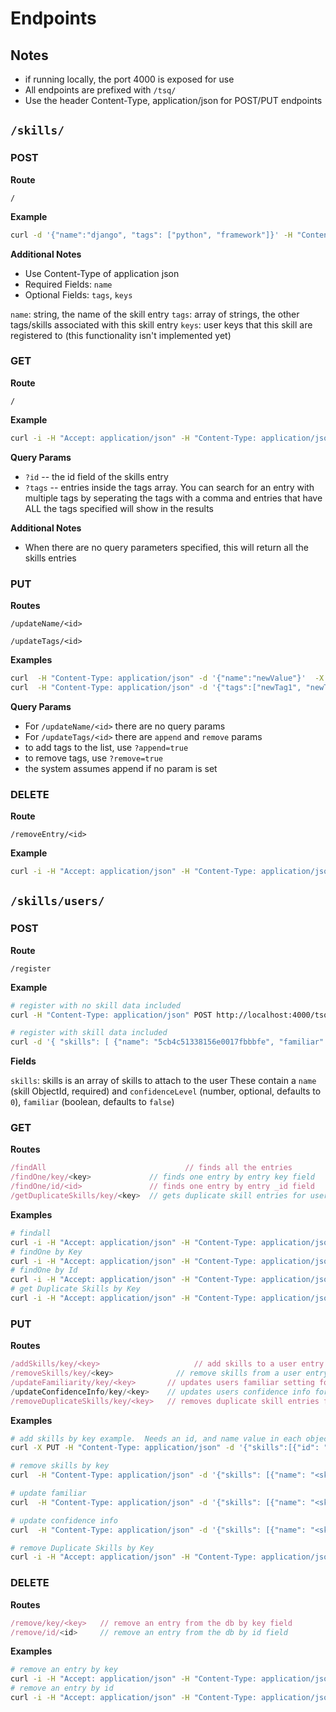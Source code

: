 # Endpoints

## Notes

- if running locally, the port 4000 is exposed for use
- All endpoints are prefixed with `/tsq/`
- Use the header Content-Type, application/json for POST/PUT endpoints

## `/skills/`

### POST

**Route**

```code
/
```

**Example**

```bash
curl -d '{"name":"django", "tags": ["python", "framework"]}' -H "Content-Type: application/json" -X POST http://localhost:4000/tsq/skills/
```

**Additional Notes**

- Use Content-Type of application json
- Required Fields: `name`
- Optional Fields: `tags`, `keys`

`name`: string, the name of the skill entry
`tags`: array of strings, the other tags/skills associated with this skill entry
`keys`: user keys that this skill are registered to (this functionality isn't implemented yet)

### GET

**Route**

```code
/
```

**Example**

```bash
curl -i -H "Accept: application/json" -H "Content-Type: application/json" -X GET http://localhost:4000/tsq/skills/?id=5c7d61a16813350016de866e
```

**Query Params**

- `?id` -- the id field of the skills entry
- `?tags` -- entries inside the tags array. You can search for an entry with multiple
  tags by seperating the tags with a comma and entries that have ALL the tags specified will show in the results

**Additional Notes**

- When there are no query parameters specified, this will return all the skills entries

### PUT

**Routes**

```code
/updateName/<id>
```

```code
/updateTags/<id>
```

**Examples**

```bash
curl  -H "Content-Type: application/json" -d '{"name":"newValue"}'  -X PUT http://localhost:4000/tsq/skills/updateName/5c7d61a16813350016de866e
curl  -H "Content-Type: application/json" -d '{"tags":["newTag1", "newTag2"]}'  -X PUT http://localhost:4000/tsq/skills/updateTags/5c7d61a16813350016de866e?append=true
```

**Query Params**

- For `/updateName/<id>` there are no query params
- For `/updateTags/<id>` there are `append` and `remove` params
- to add tags to the list, use `?append=true`
- to remove tags, use `?remove=true`
- the system assumes append if no param is set

### DELETE

**Route**

```code
/removeEntry/<id>
```

**Example**

```bash
curl -i -H "Accept: application/json" -H "Content-Type: application/json" -X DELETE http://localhost:4000/tsq/skills/removeEntry/5c7d61a16813350016de866e
```

## `/skills/users/`

### POST

**Route**

```code
/register
```

**Example**

```bash
# register with no skill data included
curl -H "Content-Type: application/json" POST http://localhost:4000/tsq/skills/users/register

# register with skill data included
curl -d '{ "skills": [ {"name": "5cb4c51338156e0017fbbbfe", "familiar":true, "confidenceLevel": 3} ]}' -H "Content-Type: application/json" -X POST http://localhost:4000/tsq/skills/users/register

```

**Fields**

`skills`: skills is an array of skills to attach to the user
These contain a `name` (skill ObjectId, required) and `confidenceLevel` (number, optional, defaults to `0`), `familiar` (boolean, defaults to `false`)

### GET

**Routes**

```javascript
/findAll  					           // finds all the entries
/findOne/key/<key> 	           // finds one entry by entry key field
/findOne/id/<id>  	           // finds one entry by entry _id field
/getDuplicateSkills/key/<key>  // gets duplicate skill entries for user by key, returns skill entry id and count
```

**Examples**

```bash
# findall
curl -i -H "Accept: application/json" -H "Content-Type: application/json" -X GET http://localhost:4000/tsq/skills/users/findAll/
# findOne by Key
curl -i -H "Accept: application/json" -H "Content-Type: application/json" -X GET http://localhost:4000/tsq/skills/users/findOne/key/<key>
# findOne by Id
curl -i -H "Accept: application/json" -H "Content-Type: application/json" -X GET http://localhost:4000/tsq/skills/users/findOne/id/<id>
# get Duplicate Skills by Key
curl -i -H "Accept: application/json" -H "Content-Type: application/json" -X GET http://localhost:4000/tsq/skills/users/getDuplicateSkills/key/<key>
```

### PUT

**Routes**

```javascript
/addSkills/key/<key>			         // add skills to a user entry
/removeSkills/key/<key>		         // remove skills from a user entry
/updateFamiliarity/key/<key>       // updates users familiar setting for a skill (true/false)
/updateConfidenceInfo/key/<key>    // updates users confidence info for a skill
/removeDuplicateSkills/key/<key>   // removes duplicate skill entries for user by key
```

**Examples**

```bash
# add skills by key example.  Needs an id, and name value in each object in the skills array.  optionally, a familiar value can be added 
curl -X PUT -H "Content-Type: application/json" -d '{"skills":[{"id": "5cb6640253143f001088b060", "name": "JavaScript"}]}' http://localhost:4000/tsq/skills/users/addSkills/key/mq1dKEvioUB0Axiv

# remove skills by key
curl  -H "Content-Type: application/json" -d '{"skills": [{"name": "<skill ObjectID>"}]}'  -X PUT http://localhost:4000/tsq/skills/users/removeSkills/key/d60c6X62iC2Qu1P7

# update familiar
curl  -H "Content-Type: application/json" -d '{"skills": [{"name": "<skill ObjectID>", "familiar": true}]}'  -X PUT http://localhost:4000/tsq/skills/users/updateFamiliarity/key/<key>

# update confidence info
curl  -H "Content-Type: application/json" -d '{"skills": [{"name": "<skill ObjectID>", "confidenceLevel": 3 }]}'  -X PUT http://localhost:4000/tsq/skills/users/updateConfidenceInfo/key/<key>

# remove Duplicate Skills by Key
curl -i -H "Accept: application/json" -H "Content-Type: application/json" -X GET http://localhost:4000/tsq/skills/users/removeDuplicateSkills/key/<key>

```

### DELETE

**Routes**

```javascript
/remove/key/<key>	// remove an entry from the db by key field
/remove/id/<id>		// remove an entry from the db by id field
```

**Examples**

```bash
# remove an entry by key
curl -i -H "Accept: application/json" -H "Content-Type: application/json" -X DELETE http://localhost:4000/tsq/skills/users/remove/key/<key>
# remove an entry by id
curl -i -H "Accept: application/json" -H "Content-Type: application/json" -X DELETE http://localhost:4000/tsq/skills/users/remove/id/<_id>
```
